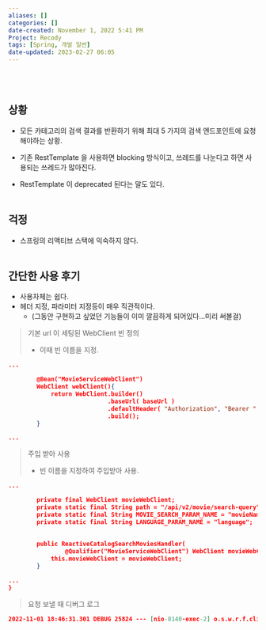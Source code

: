```yaml
---
aliases: []
categories: []
date-created: November 1, 2022 5:41 PM
Project: Recody
tags: [Spring, 개발 일반]
date-updated: 2023-02-27 06:05
---
```

<br><br>
## 상황

- 모든 카테고리의 검색 결과를 반환하기 위해 최대 5 가지의 검색 엔드포인트에 요청해야하는 상황.

- 기존 RestTemplate 을 사용하면 blocking 방식이고, 쓰레드를 나눈다고 하면 사용되는 쓰레드가 많아진다.

- RestTemplate 이 deprecated 된다는 말도 있다.
<br><br>
## 걱정

- 스프링의 리액티브 스택에 익숙하지 않다.
<br><br>
## 간단한 사용 후기

- 사용자체는 쉽다.
- 헤더 지정, 파라미터 지정등이 매우 직관적이다.
    - (그동안 구현하고 싶었던 기능들이 이미 깔끔하게 되어있다…미리 써볼걸)

> 기본 url 이 세팅된 WebClient 빈 정의
> 
> - 이때 빈 이름을 지정.

```json
...

		@Bean("MovieServiceWebClient")
		WebClient webClient(){
		    return WebClient.builder()
		                    .baseUrl( baseUrl )
		                    .defaultHeader( "Authorization", "Bearer " + bearerToken )
		                    .build();
		}

...
```

> 주입 받아 사용
> 
> - 빈 이름을 지정하여 주입받아 사용.

```json
...

		private final WebClient movieWebClient;
		private static final String path = "/api/v2/movie/search-query";
		private static final String MOVIE_SEARCH_PARAM_NAME = "movieName";
		private static final String LANGUAGE_PARAM_NAME = "language";
		
		
		public ReactiveCatalogSearchMoviesHandler(
		        @Qualifier("MovieServiceWebClient") WebClient movieWebClient) {
		    this.movieWebClient = movieWebClient;
		}

...
}
```

> 요청 보낼 때 디버그 로그
> 

```json
2022-11-01 18:46:31.301 DEBUG 25824 --- [nio-8140-exec-2] o.s.w.r.f.client.ExchangeFunctions       : [1eb47b74] HTTP GET http://127.0.0.1:8140/api/v2/movie/search-query?movieName=man&language=ko
```